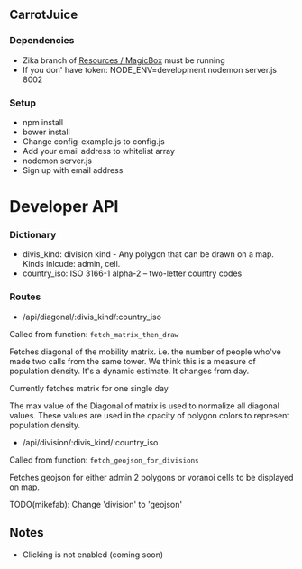 
## CarrotJuice

### Dependencies
- Zika branch of [Resources / MagicBox](https://github.com/mikefab/resources/tree/zika) must be running
- If you don' have token: NODE_ENV=development nodemon server.js 8002

### Setup 
- npm install
- bower install
- Change config-example.js to config.js
- Add your email address to whitelist array
- nodemon server.js
- Sign up with email address

# Developer API

### Dictionary
- divis_kind: division kind - Any polygon that can be drawn on a map. Kinds inlcude: admin, cell. 
- country_iso: ISO 3166-1 alpha-2 – two-letter country codes

### Routes

- /api/diagonal/:divis_kind/:country_iso
 
Called from function: `fetch_matrix_then_draw`
 
Fetches diagonal of the mobility matrix. i.e. the number of people who've made two calls from the same tower. We think this is a measure of population density. It's a dynamic estimate. It changes from day.

Currently fetches matrix for one single day

The max value of the Diagonal of matrix is used to normalize all diagonal values. These values are used in the opacity of polygon colors to represent population density.


- /api/division/:divis_kind/:country_iso

Called from function: `fetch_geojson_for_divisions`

Fetches geojson for either admin 2 polygons or voranoi cells to be displayed on map.

TODO(mikefab): Change 'division' to 'geojson'

## Notes

- Clicking is not enabled (coming soon)